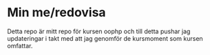 # Min me/redovisa

Detta repo är mitt repo för kursen oophp och till detta pushar jag updateringar i takt med att jag genomför de kursmoment som kursen omfattar.